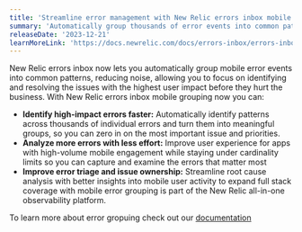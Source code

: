 ```yaml
---
title: 'Streamline error management with New Relic errors inbox mobile grouping'
summary: 'Automatically group thousands of error events into common patterns for faster triage of mobile user issues'
releaseDate: '2023-12-21'
learnMoreLink: 'https://docs.newrelic.com/docs/errors-inbox/errors-inbox/#how-groups-work'
---
```


New Relic errors inbox now lets you automatically group mobile error events into common patterns, reducing noise, allowing you to focus on identifying and resolving the issues with the highest user impact before they hurt the business. With New Relic errors inbox mobile grouping now you can:
* **Identify high-impact errors faster:** Automatically identify patterns across thousands of individual errors and turn them into meaningful groups, so you can zero in on the most important issue and priorities. 
* **Analyze more errors with less effort:** Improve user experience for apps with high-volume mobile engagement while staying under cardinality limits so you can capture and examine the errors that matter most
* **Improve error triage and issue ownership:** Streamline root cause analysis with better insights into mobile user activity to expand full stack coverage with mobile error grouping is part of the New Relic all-in-one observability platform.

To learn more about error gropuing check out our [documentation](https://docs.newrelic.com/docs/errors-inbox/errors-inbox/#how-groups-work) 